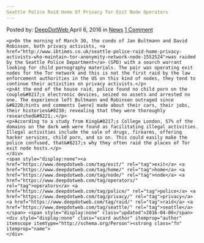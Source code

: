 ```yaml
---
Seattle Police Raid Home Of Privacy Tor Exit Node Operators
---
```

<article class="post-listing post-13650 post type-post status-publish format-standard has-post-thumbnail hentry category-news tag-exit tag-home tag-node tag-operators tag-police tag-privacy tag-raid tag-seattle 
    <div class="post-inner">
        <span>Posted by: <a href="https://www.deepdotweb.com/author/admin/" title="">DeepDotWeb </a></span>
    <span>April 6, 2016</span>
    <span>in <a href="https://www.deepdotweb.com/category/news/" rel="category tag">News</a></span>
    <span><a href="https://www.deepdotweb.com/2016/04/06/seattle-law-enforcement-authorities-raid-homes-privacy-activists/#comments">1 Comment</a></span>
    </p>
    <div class="clear"></div>
    
    <p>On the morning of March 30, the condo of Jan Bultmann and David Robinson, both privacy activists, <a href="http://www.ibtimes.co.uk/seattle-police-raid-home-privacy-activists-who-maintain-tor-anonymity-network-node-1552524">was raided by the Seattle Police Department</a> (SPD) with a search warrant looking for child pornography materials. The pair was operating exit nodes for the Tor network and this is not the first raid by the law enforcement authorities in the US on this kind of nodes, they tend to continue their activities on privacy activists.</p>
    <p>At the end of the house raid, police found no child porn on the couple&#8217;s electronic devices, seized no assets and arrested no one. The experience left Bultmann and Robinson outraged since &#8220;hints and comments [were] made about their cars, their jobs, their histories&#8230; revealing that they were thoroughly researched&#8221;.</p>
    <p>According to a study from King&#8217;s College London, 57% of the domains on the dark web were found as facilitating illegal activities. Illegal activities include the sale of drugs, firearms, offering hacker services, child porn, and so on. This could easily make the police confused, that&#8217;s why they often raid the places of Tor exit node hosts.</p>
    </div>
    <span style="display:none"><a href="https://www.deepdotweb.com/tag/exit/" rel="tag">exit</a> <a href="https://www.deepdotweb.com/tag/home/" rel="tag">home</a> <a href="https://www.deepdotweb.com/tag/node/" rel="tag">node</a> <a href="https://www.deepdotweb.com/tag/operators/" rel="tag">operators</a> <a href="https://www.deepdotweb.com/tag/police/" rel="tag">police</a> <a href="https://www.deepdotweb.com/tag/privacy/" rel="tag">privacy</a> <a href="https://www.deepdotweb.com/tag/raid/" rel="tag">raid</a> <a href="https://www.deepdotweb.com/tag/seattle/" rel="tag">seattle</a> </span> <span style="display:none" class="updated">2016-04-06</span>
    <div style="display:none" class="vcard author" itemprop="author" itemscope itemtype="http://schema.org/Person"><strong class="fn" itemprop="name">
    </div>
</article>

